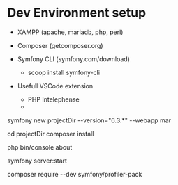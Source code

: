 # Dev Environment setup
<!-- Download -->
- XAMPP (apache, mariadb, php, perl)
- Composer (getcomposer.org)
- Symfony CLI (symfony.com/download)
    - scoop install symfony-cli

- Usefull VSCode extension
  - PHP Intelephense
  - 

<!-- Create Symfony project from scratch --> 
symfony new projectDir --version="6.3.*" --webapp mar

<!-- Create Symfony project from existing source -->
cd projectDir
composer install

<!-- Display information about project -->
php bin/console about

<!-- Local dev server -->
symfony server:start

<!-- Add Symfony Profiler feature -->
composer require --dev symfony/profiler-pack